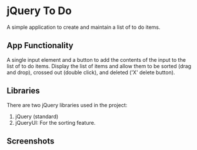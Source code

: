 # jQuery To Do

A simple application to create and maintain a list of to do items.

## App Functionality

A single input element and a button to add the contents of the input to the list of to do items. Display the list of items and allow them to be sorted (drag and drop), crossed out (double click), and deleted ('X' delete button).

## Libraries

There are two jQuery libraries used in the project:

1. jQuery (standard)
2. jQueryUI: For the sorting feature.

## Screenshots

